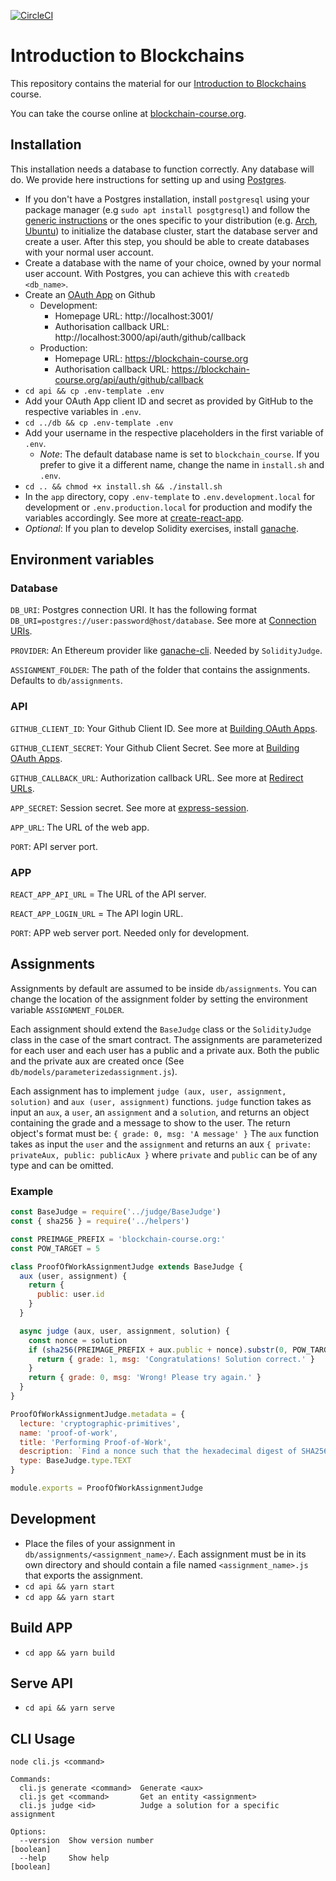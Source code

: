 [![CircleCI](https://circleci.com/gh/decrypto-org/blockchain-course.svg?style=svg)](https://circleci.com/gh/decrypto-org/blockchain-course)

# Introduction to Blockchains

This repository contains the material for our [Introduction to
Blockchains](https://blockchain-course.org) course.

You can take the course online at
[blockchain-course.org](https://blockchain-course.org/).

## Installation

This installation needs a database to function correctly. Any database will do.
We provide here instructions for setting up and using
[Postgres](https://www.postgresql.org/).
- If you don't have a Postgres installation, install `postgresql` using your
  package manager (e.g `sudo apt install posgtgresql`) and follow the [generic
  instructions](https://wiki.postgresql.org/wiki/First_steps) or the ones
  specific to your distribution (e.g.
  [Arch](https://wiki.archlinux.org/index.php/PostgreSQL),
  [Ubuntu](https://www.digitalocean.com/community/tutorials/how-to-install-and-use-postgresql-on-ubuntu-18-04))
  to initialize the database cluster, start the database server and create a
  user. After this step, you should be able to create databases with your normal
  user account.
- Create a database with the name of your choice, owned by your normal user
  account. With Postgres, you can achieve this with `createdb <db_name>`.
- Create an [OAuth
  App](https://developer.github.com/apps/building-oauth-apps/creating-an-oauth-app/)
  on Github
    - Development:
      - Homepage URL: http://localhost:3001/
      - Authorisation callback URL: http://localhost:3000/api/auth/github/callback
    - Production:
      - Homepage URL: https://blockchain-course.org
      - Authorisation callback URL: https://blockchain-course.org/api/auth/github/callback
- `cd api && cp .env-template .env`
- Add your OAuth App client ID and secret as provided by GitHub to the
  respective variables in `.env`.
- `cd ../db && cp .env-template .env`
- Add your username in the respective placeholders in the first variable of `.env`.
    - _Note_: The default database name is set to `blockchain_course`. If you
      prefer to give it a different name, change the name in `install.sh` and
      `.env`.
- `cd .. && chmod +x install.sh && ./install.sh`
- In the `app` directory, copy `.env-template` to `.env.development.local` for
  development or `.env.production.local` for production and modify the variables
  accordingly. See more at
  [create-react-app](https://facebook.github.io/create-react-app/docs/adding-custom-environment-variables#what-other-env-files-can-be-used).
- *Optional*: If you plan to develop Solidity exercises, install [ganache](https://truffleframework.com/ganache).

## Environment variables

### Database

`DB_URI`:  Postgres connection URI. It has the following format `DB_URI=postgres://user:password@host/database`. See more at [Connection URIs](https://www.postgresql.org/docs/9.2/libpq-connect.html#AEN38680).

`PROVIDER`: An Ethereum provider like [ganache-cli](https://github.com/trufflesuite/ganache-cli). Needed by `SolidityJudge`.

`ASSIGNMENT_FOLDER`: The path of the folder that contains the assignments. Defaults to `db/assignments`.

### API

`GITHUB_CLIENT_ID`: Your Github Client ID. See more at [Building OAuth Apps](https://developer.github.com/apps/building-oauth-apps/).

`GITHUB_CLIENT_SECRET`: Your Github Client Secret. See more at [Building OAuth Apps](https://developer.github.com/apps/building-oauth-apps/).

`GITHUB_CALLBACK_URL`: Authorization callback URL. See more at [
Redirect URLs](https://developer.github.com/apps/building-oauth-apps/authorizing-oauth-apps/#redirect-urls).

`APP_SECRET`: Session secret. See more at [express-session](https://github.com/expressjs/session#readme).

`APP_URL`: The URL of the web app.

`PORT`: API server port.

### APP

`REACT_APP_API_URL` = The URL of the API server.

`REACT_APP_LOGIN_URL` = The API login URL.

`PORT`: APP web server port. Needed only for development.


## Assignments

Assignments by default are assumed to be inside `db/assignments`. You can change the location of the assignment folder by setting the environment variable `ASSIGNMENT_FOLDER`.

Each assignment should extend the `BaseJudge` class or the `SolidityJudge` class in the case of the smart contract. The assignments are parameterized for each user and each user has a public and a private aux. Both the public and the private aux are created once (See `db/models/parameterizedassignment.js`).

Each assignment has to implement `judge (aux, user, assignment, solution)` and `aux (user, assignment)` functions. `judge` function takes as input an `aux`, a `user`, an `assignment` and a `solution`, and returns an object containing the grade and a message to show to the user. The return object's format must be: `{ grade: 0, msg: 'A message' }` The `aux` function takes as input the `user` and the `assignment` and returns an aux `{ private: privateAux, public: publicAux }` where `private` and `public` can be of any type and can be omitted.

### Example

```javascript
const BaseJudge = require('../judge/BaseJudge')
const { sha256 } = require('../helpers')

const PREIMAGE_PREFIX = 'blockchain-course.org:'
const POW_TARGET = 5

class ProofOfWorkAssignmentJudge extends BaseJudge {
  aux (user, assignment) {
    return {
      public: user.id
    }
  }

  async judge (aux, user, assignment, solution) {
    const nonce = solution
    if (sha256(PREIMAGE_PREFIX + aux.public + nonce).substr(0, POW_TARGET) === '0'.repeat(POW_TARGET)) {
      return { grade: 1, msg: 'Congratulations! Solution correct.' }
    }
    return { grade: 0, msg: 'Wrong! Please try again.' }
  }
}

ProofOfWorkAssignmentJudge.metadata = {
  lecture: 'cryptographic-primitives',
  name: 'proof-of-work',
  title: 'Performing Proof-of-Work',
  description: `Find a nonce such that the hexadecimal digest of SHA256("${PREIMAGE_PREFIX}" || "%s" || <nonce>) starts with ${POW_TARGET} zero characters`,
  type: BaseJudge.type.TEXT
}

module.exports = ProofOfWorkAssignmentJudge

```


## Development

- Place the files of your assignment in `db/assignments/<assignment_name>/`.
  Each assignment must be in its own directory and should contain a file named
  `<assignment_name>.js` that exports the assignment.
- `cd api && yarn start`
- `cd app && yarn start`

## Build APP

- `cd app && yarn build`

## Serve API

- `cd api && yarn serve`

## CLI Usage

```
node cli.js <command>

Commands:
  cli.js generate <command>  Generate <aux>
  cli.js get <command>       Get an entity <assignment>
  cli.js judge <id>          Judge a solution for a specific assignment

Options:
  --version  Show version number                                       [boolean]
  --help     Show help                                                 [boolean]
```
